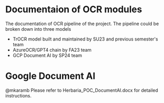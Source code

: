 # Documentaion of OCR modules
The documentation of OCR pipeline of the project. The pipeline could be broken down into three models
* TrOCR model built and maintained by SU23 and previous semester's team
* AzureOCR/GPT4 chain by FA23 team
* GCP Document AI by SP24 team

# Google Document AI
@mkaramb
Please refer to Herbaria_POC_DocumentAI.docx for detailed instructions.

